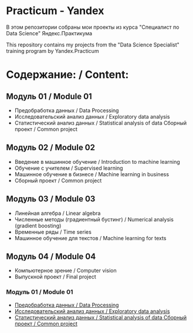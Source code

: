 # Practicum - Yandex
В этом репозитории собраны мои проекты из курса "Специалист по Data Science" Яндекс.Практикума

This repository contains my projects from the "Data Science Specialist" training program by Yandex.Practicum
# Содержание: / Content:
## Модуль 01 / Module 01
 - Предобработка данных / Data Processing
 - Исследовательский анализ данных / Exploratory data analysis
 - Статистический анализ данных / Statistical analysis of data
Сборный проект / Common project
## Модуль 02 / Module 02
- Введение в машинное обучение / Introduction to machine learning
- Обучение с учителем / Supervised learning
- Машинное обучение в бизнесе / Machine learning in business
- Сборный проект / Common project
## Модуль 03 / Module 03
- Линейная алгебра / Linear algebra
- Численные методы (градиентный бустинг) / Numerical analysis (gradient boosting)
- Временные ряды / Time series
- Машинное обучение для текстов / Machine learning for texts
## Модуль 04 / Module 04
- Компьютерное зрение / Computer vision
- Выпускной проект / Final project
<h3>Модуль 01 / Module 01</h3><ul>
<li><a href='https://github.com/pilgblog/practicum-yandex/tree/main/01_Исследование%20надежности%20заемщиков'>Предобработка данных / Data Processing</a></li>
 <li><a href='https://github.com/pilgblog/practicum-yandex/tree/main/02_Исследование%20объявлений%20о%20продаже%20квартир'>Исследовательский анализ данных / Exploratory data analysis</a></li>
 <li><a href='https://github.com/pilgblog/practicum-yandex/tree/main/03_Определение%20выгодного%20тарифа%20для%20телеком%20компании'>Статистический анализ данных / Statistical analysis of data Сборный проект / Common project</a></li>
